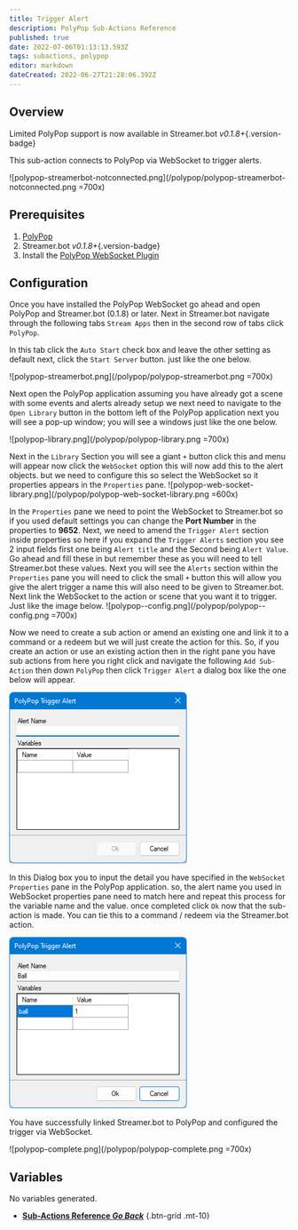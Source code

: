 ```yaml
---
title: Trigger Alert
description: PolyPop Sub-Actions Reference
published: true
date: 2022-07-06T01:13:13.593Z
tags: subactions, polypop
editor: markdown
dateCreated: 2022-06-27T21:28:06.392Z
---
```


## Overview
Limited PolyPop support is now available in Streamer.bot *v0.1.8+*{.version-badge}

This sub-action connects to PolyPop via WebSocket to trigger alerts.

![polypop-streamerbot-notconnected.png](/polypop/polypop-streamerbot-notconnected.png =700x)

## Prerequisites
1. [PolyPop](https://www.polypoplive.com)
2. Streamer.bot *v0.1.8+*{.version-badge}
3. Install the [PolyPop WebSocket Plugin](https://github.com/Jabbey92/PolyPopWebsocketPlugin/releases/tag/1.1)

## Configuration
Once you have installed the PolyPop WebSocket go ahead and open PolyPop and Streamer.bot (0.1.8) or later. Next in Streamer.bot navigate through the following tabs `Stream Apps` then in the second row of tabs click `PolyPop`.

In this tab click the `Auto Start` check box and leave the other setting as default next, click the `Start Server` button. just like the one below.

![polypop-streamerbot.png](/polypop/polypop-streamerbot.png =700x)

Next open the PolyPop application assuming you have already got a scene with some events and alerts already setup we next need to navigate to the `Open Library` button in the bottom left of the PolyPop application next you will see a pop-up window; you will see a windows just like the one below.

![polypop-library.png](/polypop/polypop-library.png =700x)

Next in the `Library` Section you will see a giant `+` button click this and menu will appear now click the `WebSocket` option this will now add this to the alert objects. but we need to configure this so select the WebSocket so it properties appears in the `Properties` pane.
![polypop-web-socket-library.png](/polypop/polypop-web-socket-library.png =600x)

In the `Properties` pane we need to point the WebSocket to Streamer.bot so if you used default settings you can change the **Port Number** in the properties to **9652**. Next, we need to amend the `Trigger Alert` section inside properties so here if you expand the `Trigger Alerts` section you see 2 input fields first one being `Alert title` and the Second being `Alert Value`.  Go ahead and fill these in but remember these as you will need to tell Streamer.bot these values.  Next you will see the `Alerts` section within the `Properties` pane you will need to click the small `+` button this will allow you give the alert trigger a name this will also need to be given to Streamer.bot. Next link the WebSocket to the action or scene that you want it to trigger. Just like the image below.
![polypop--config.png](/polypop/polypop--config.png =700x)

Now we need to create a sub action or amend an existing one and link it to a command or a redeem but we will just create the action for this. So, if you create an action or use an existing action then in the right pane you have sub actions from here you right click and navigate the following `Add Sub-Action` then down `PolyPop` then click `Trigger Alert` a dialog box like the one below will appear.

![polypop-ta-dialog.png](/polypop/polypop-ta-dialog.png)

In this Dialog box you to input the detail you have specified in the `WebSocket Properties` pane in the PolyPop application. so, the alert name you used in WebSocket properties pane need to match here and repeat this process for the variable name and the value. once completed click `Ok` now that the sub-action is made. You can tie this to a command / redeem via the Streamer.bot action.

![polypop-ta-complete.png](/polypop/polypop-ta-complete.png)

You have successfully linked Streamer.bot to PolyPop and configured the trigger via WebSocket.

![polypop-complete.png](/polypop/polypop-complete.png =700x)


## Variables
No variables generated.


- [<i class="mdi mdi-chevron-left"></i>**Sub-Actions Reference *Go Back***](/en/Sub-Actions)
{.btn-grid .mt-10}